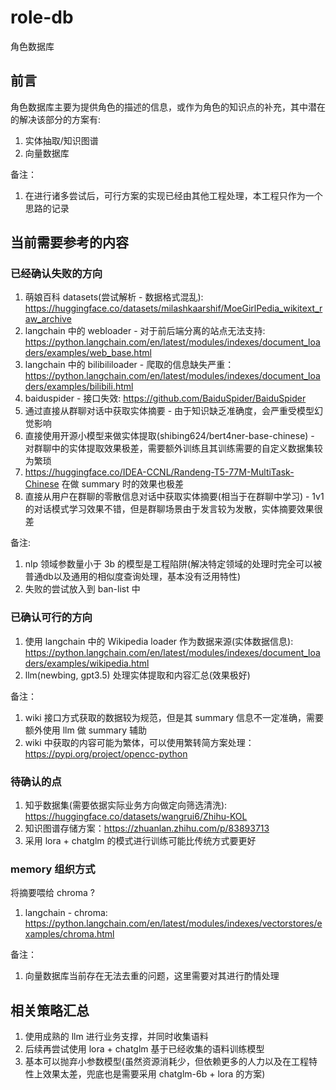 # role-db
角色数据库

## 前言
角色数据库主要为提供角色的描述的信息，或作为角色的知识点的补充，其中潜在的解决该部分的方案有:  
1. 实体抽取/知识图谱  
1. 向量数据库  

备注：
1. 在进行诸多尝试后，可行方案的实现已经由其他工程处理，本工程只作为一个思路的记录  

## 当前需要参考的内容
### 已经确认失败的方向
1. 萌娘百科 datasets(尝试解析 - 数据格式混乱): https://huggingface.co/datasets/milashkaarshif/MoeGirlPedia_wikitext_raw_archive  
1. langchain 中的 webloader - 对于前后端分离的站点无法支持: https://python.langchain.com/en/latest/modules/indexes/document_loaders/examples/web_base.html  
1. langchain 中的 bilibililoader - 爬取的信息缺失严重：https://python.langchain.com/en/latest/modules/indexes/document_loaders/examples/bilibili.html  
1. baiduspider - 接口失效: https://github.com/BaiduSpider/BaiduSpider  
1. 通过直接从群聊对话中获取实体摘要 - 由于知识缺乏准确度，会严重受模型幻觉影响  
1. 直接使用开源小模型来做实体提取(shibing624/bert4ner-base-chinese) - 对群聊中的实体提取效果极差，需要额外训练且其训练需要的自定义数据集较为繁琐  
1. https://huggingface.co/IDEA-CCNL/Randeng-T5-77M-MultiTask-Chinese 在做 summary 时的效果也极差  
1. 直接从用户在群聊的零散信息对话中获取实体摘要(相当于在群聊中学习) - 1v1 的对话模式学习效果不错，但是群聊场景由于发言较为发散，实体摘要效果很差  

备注:  
1. nlp 领域参数量小于 3b 的模型是工程陷阱(解决特定领域的处理时完全可以被普通db以及通用的相似度查询处理，基本没有泛用特性)  
1. 失败的尝试放入到 ban-list 中  

### 已确认可行的方向
1. 使用 langchain 中的 Wikipedia loader 作为数据来源(实体数据信息): https://python.langchain.com/en/latest/modules/indexes/document_loaders/examples/wikipedia.html  
1. llm(newbing, gpt3.5) 处理实体提取和内容汇总(效果极好)  

备注：
1. wiki 接口方式获取的数据较为规范，但是其 summary 信息不一定准确，需要额外使用 llm 做 summary 辅助  
1. wiki 中获取的内容可能为繁体，可以使用繁转简方案处理：https://pypi.org/project/opencc-python  

### 待确认的点
1. 知乎数据集(需要依据实际业务方向做定向筛选清洗): https://huggingface.co/datasets/wangrui6/Zhihu-KOL  
1. 知识图谱存储方案：https://zhuanlan.zhihu.com/p/83893713  
1. 采用 lora + chatglm 的模式进行训练可能比传统方式要更好  

### memory 组织方式
将摘要喂给 chroma ?
1. langchain - chroma: https://python.langchain.com/en/latest/modules/indexes/vectorstores/examples/chroma.html  

备注：
1. 向量数据库当前存在无法去重的问题，这里需要对其进行酌情处理  

## 相关策略汇总
1. 使用成熟的 llm 进行业务支撑，并同时收集语料  
1. 后续再尝试使用 lora + chatglm 基于已经收集的语料训练模型  
1. 基本可以抛弃小参数模型(虽然资源消耗少，但依赖更多的人力以及在工程特性上效果太差，兜底也是需要采用 chatglm-6b + lora 的方案)  
